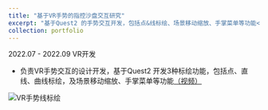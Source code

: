 ```yaml
---
title: "基于VR手势的指控沙盘交互研究"
excerpt: "基于Quest2 的手势交互开发，包括点&线标绘、场景移动缩放、手掌菜单等功能<br/><img src='https://cdn.jsdelivr.net/gh/george-wyy/MyPic/202305222253910.png'>"
collection: portfolio
---
```



2022.07 - 2022.09 VR开发

- 负责VR手势交互的设计开发，基于Quest2 开发3种标绘功能，包括点、直线、曲线标绘，及场景移动缩放、手掌菜单等功能[（视频）](https://pan.baidu.com/s/1TUL_Qsh3jC7ixuKzWUp_RA?pwd=563j)

![VR手势线标绘](https://cdn.jsdelivr.net/gh/george-wyy/MyPic/202305222253910.png)
